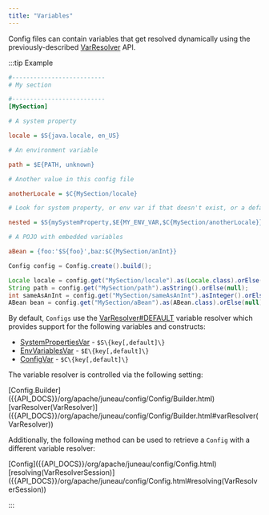```yaml
---
title: "Variables"
---
```


Config files can contain variables that get resolved dynamically using the previously-described [VarResolver]({{API_DOCS}}/org/apache/juneau/svl/VarResolver.html) API.

:::tip Example
```ini
#--------------------------
# My section

#--------------------------
[MySection]

# A system property

locale = $S{java.locale, en_US}

# An environment variable

path = $E{PATH, unknown}

# Another value in this config file

anotherLocale = $C{MySection/locale}

# Look for system property, or env var if that doesn't exist, or a default value if that doesn't exist.

nested = $S{mySystemProperty,$E{MY_ENV_VAR,$C{MySection/anotherLocale}}}

# A POJO with embedded variables

aBean = {foo:'$S{foo}',baz:$C{MySection/anInt}}
```

```java
Config config = Config.create().build();

Locale locale = config.get("MySection/locale").as(Locale.class).orElse(null);
String path = config.get("MySection/path").asString().orElse(null);
int sameAsAnInt = config.get("MySection/sameAsAnInt").asInteger().orElse(null);
ABean bean = config.get("MySection/aBean").as(ABean.class).orElse(null);
```

By default, `Configs` use the [VarResolver#DEFAULT]({{API_DOCS}}/org/apache/juneau/svl/VarResolver.html#DEFAULT) variable resolver
which provides support for the following variables and constructs:

- [SystemPropertiesVar]({{API_DOCS}}/org/apache/juneau/svl/vars/SystemPropertiesVar.html) - `$S\{key[,default]\}`
- [EnvVariablesVar]({{API_DOCS}}/org/apache/juneau/svl/vars/EnvVariablesVar.html) - `$E\{key[,default]\}`
- [ConfigVar]({{API_DOCS}}/org/apache/juneau/config/vars/ConfigVar.html) - `$C\{key[,default]\}`

The variable resolver is controlled via the following setting:

<tree>
<java-class>[Config.Builder]({{API_DOCS}}/org/apache/juneau/config/Config/Builder.html)</java-class>
<node-1><java-method>[varResolver(VarResolver)]({{API_DOCS}}/org/apache/juneau/config/Config/Builder.html#varResolver(VarResolver))</java-method></node-1>
</tree>

Additionally, the following method can be used to retrieve a `Config` with a different variable resolver:

<tree>
<java-class>[Config]({{API_DOCS}}/org/apache/juneau/config/Config.html)</java-class>
<node-1><java-method>[resolving(VarResolverSession)]({{API_DOCS}}/org/apache/juneau/config/Config.html#resolving(VarResolverSession))</java-method></node-1>
</tree>

:::